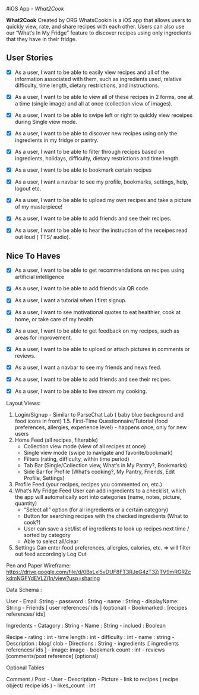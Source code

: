 #iOS App - *What2Cook*

**What2Cook** Created by ORG WhatsCookin is a iOS app that allows users to quickly view, rate, and share recipes with each other. Users can also use our “What’s In My Fridge” feature to discover recipes using only ingredients that they have in their fridge.

## User Stories

- [X] As a user, I want to be able to easily view recipes and all of the information associated with them, such as ingredients used, relative difficulty, time length, dietary restrictions, and instructions.
- [X] As a user, I want to be able to view all of these recipes in 2 forms, one at a time (single image) and all at once (collection view of images).
- [X] As a user, I want to be able to swipe left or right to quickly view receipes during Single view mode. 
- [X] As a user, I want to be able to discover new recipes using only the ingredients in my fridge or pantry.
- [X] As a user, I want to be able to filter through recipes based on ingredients, holidays, difficulty, dietary restrictions and time length.
- [X] As a user, I want to be able to bookmark certain recipes
- [X] As a user, I want a navbar to see my profile, bookmarks, settings, help, logout etc.
- [X] As a user, I want to be able to upload my own recipes and take a picture of my masterpiece!
- [X] As a user, I want to be able to add friends and see their recipes.
- [X] As a user, I want to be able to hear the instruction of the receipes read out loud ( TTS/ audio).



## Nice To Haves
- [X] As a user, I want to be able to get recommendations on recipes using artificial intelligence
- [X] As a user, I want to be able to add friends via QR code
- [X] As a user, I want a tutorial when I first signup.
- [X] As a user, I want to see motivational quotes to eat healthier, cook at home, or take care of my health
- [X] As a user, I want  to be able to get feedback on my recipes, such as areas for improvement.
- [X] As a user, I want to be able to upload or attach pictures in comments or reviews.
- [X] As a user, I want a navbar to see my friends and news feed.
- [X] As a user, I want to be able to add friends and see their recipes.
- [X] As a user, I want to be able to live stream my cooking.







Layout Views:

1. Login/Signup - Similar to ParseChat Lab ( baby blue background and food icons in front)
1.5. First-Time Questionnaire/Tutorial (food preferences, allergies, experience level) - happens once, only for new users
2. Home Feed (all recipes, filterable)
    - Collection view mode (view of all recipes at once)
    - Single view mode (swipe to navigate and favorite/bookmark)
    - Filters (rating, difficulty, within time period)
    - Tab Bar (Single/Collection view, What’s in My Pantry?, Bookmarks)
    - Side Bar for Profile (What’s cooking?, My Pantry, Friends, Edit Profile, Settings)
3. Profile Feed (your recipes, recipes you commented on, etc.)
4. What’s My Fridge Feed
User can add ingredients to a checklist, which the app will automatically sort into categories (name, notes, picture, quantity)
    - “Select all” option (for all ingredients or a certain category)
    - Button for searching recipes with the checked ingredients (What to cook?)
    - User can save a set/list of ingredients to look up recipes next time / sorted by category
    - Able to select all/clear
5. Settings
Can enter food preferences, allergies, calories, etc. => will filter out feed accordingly
Log Out



Pen and Paper Wireframe:
https://drive.google.com/file/d/0BxLxl5vDUF8FT3RJeG4zT3ZjTV9mRGRZckdmNGFYdEVLZi1n/view?usp=sharing

Data Schema : 

User
    - Email: String
    - password : String
    - name : String
    - displayName: String
    - Friends [ user references/ ids  ] (optional) 
    - Bookmarked : [recipes references/ ids]  

Ingredents
    - Catagory : String
    - Name : String
    - inclued : Boolean

 
 Recipe 
    - rating : int
    - time length : int
    - difficulty : int 
    - name : string 
    - Description : blog/ clob
    - Directions : String
    - ingredients :[ ingredients references/ ids ]
    - image: image
    - bookmark count : int 
    - reviews [comments/post reference] (optional)
    
Optional Tables 

 Comment / Post 
    - User 
    - Description 
    - Picture 
    - link to recipes ( recipe object/ recipe ids ) 
    - likes_count : int 
    
    
    

